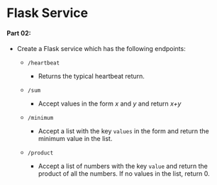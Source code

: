 # Flask Service


#### Part 02:
- Create a Flask service which has the following endpoints:
    - `/heartbeat`
        - Returns the typical heartbeat return.
    - `/sum`
        - Accept values in the form _x_ and _y_ and return _x+y_
        
    - `/minimum`
        - Accept a list with the key `values` in the form
        and return the minimum value in the list.
        
    - `/product`
        - Accept a list of numbers with the key `value`
        and return the product of all the numbers.  If no values
        in the list, return 0.
        
